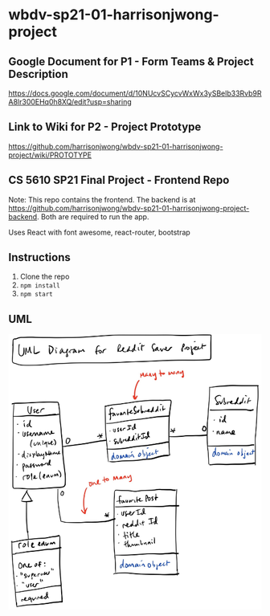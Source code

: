 # wbdv-sp21-01-harrisonjwong-project

## Google Document for P1 - Form Teams & Project Description

https://docs.google.com/document/d/10NUcvSCycvWxWx3ySBelb33Rvb9RA8lr300EHq0h8XQ/edit?usp=sharing

## Link to Wiki for P2 - Project Prototype

https://github.com/harrisonjwong/wbdv-sp21-01-harrisonjwong-project/wiki/PROTOTYPE

## CS 5610 SP21 Final Project - Frontend Repo

Note: This repo contains the frontend. 
The backend is at https://github.com/harrisonjwong/wbdv-sp21-01-harrisonjwong-project-backend.
Both are required to run the app.

Uses React with font awesome, react-router, bootstrap

## Instructions

1. Clone the repo
2. `npm install`
3. `npm start`

## UML

![UML Diagram](./wiki-images/uml.jpg)